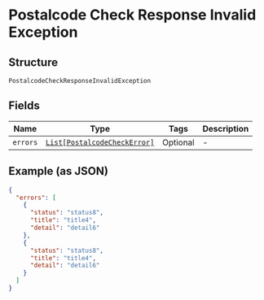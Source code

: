 
# Postalcode Check Response Invalid Exception

## Structure

`PostalcodeCheckResponseInvalidException`

## Fields

| Name | Type | Tags | Description |
|  --- | --- | --- | --- |
| `errors` | [`List[PostalcodeCheckError]`](../../doc/models/postalcode-check-error.md) | Optional | - |

## Example (as JSON)

```json
{
  "errors": [
    {
      "status": "status8",
      "title": "title4",
      "detail": "detail6"
    },
    {
      "status": "status8",
      "title": "title4",
      "detail": "detail6"
    }
  ]
}
```

